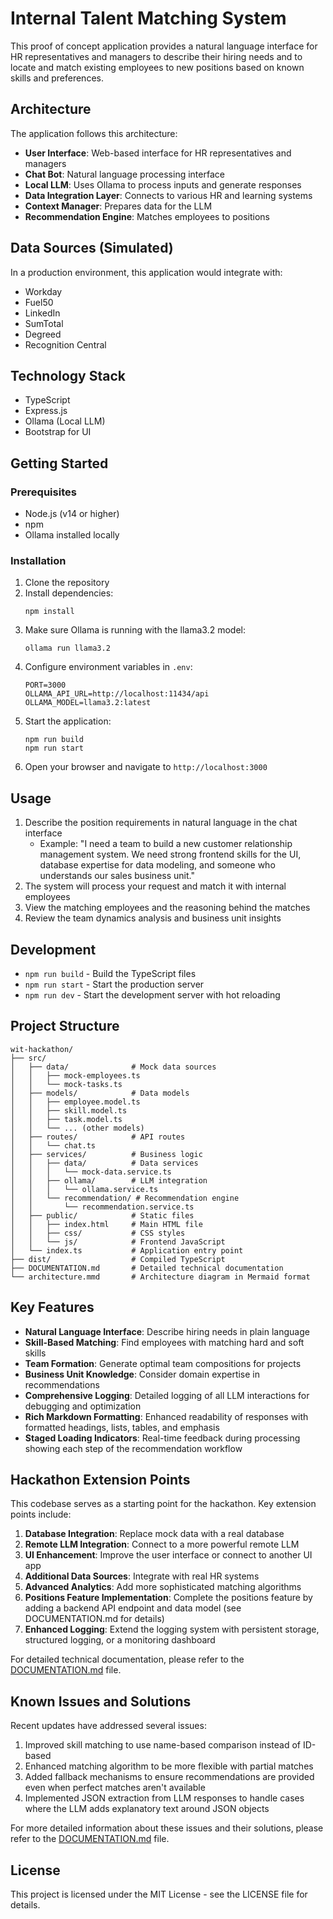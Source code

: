 # Internal Talent Matching System

This proof of concept application provides a natural language interface for HR representatives and managers to describe their hiring needs and to locate and match existing employees to new positions based on known skills and preferences.

## Architecture

The application follows this architecture:

- **User Interface**: Web-based interface for HR representatives and managers
- **Chat Bot**: Natural language processing interface
- **Local LLM**: Uses Ollama to process inputs and generate responses
- **Data Integration Layer**: Connects to various HR and learning systems
- **Context Manager**: Prepares data for the LLM
- **Recommendation Engine**: Matches employees to positions

## Data Sources (Simulated)

In a production environment, this application would integrate with:
- Workday
- Fuel50
- LinkedIn
- SumTotal
- Degreed
- Recognition Central

## Technology Stack

- TypeScript
- Express.js
- Ollama (Local LLM)
- Bootstrap for UI

## Getting Started

### Prerequisites

- Node.js (v14 or higher)
- npm
- Ollama installed locally

### Installation

1. Clone the repository
2. Install dependencies:
   ```
   npm install
   ```
3. Make sure Ollama is running with the llama3.2 model:
   ```
   ollama run llama3.2
   ```
4. Configure environment variables in `.env`:
   ```
   PORT=3000
   OLLAMA_API_URL=http://localhost:11434/api
   OLLAMA_MODEL=llama3.2:latest
   ```
5. Start the application:
   ```
   npm run build
   npm run start
   ```
6. Open your browser and navigate to `http://localhost:3000`

## Usage

1. Describe the position requirements in natural language in the chat interface
   - Example: "I need a team to build a new customer relationship management system. We need strong frontend skills for the UI, database expertise for data modeling, and someone who understands our sales business unit."
2. The system will process your request and match it with internal employees
3. View the matching employees and the reasoning behind the matches
4. Review the team dynamics analysis and business unit insights

## Development

- `npm run build` - Build the TypeScript files
- `npm run start` - Start the production server
- `npm run dev` - Start the development server with hot reloading

## Project Structure

```
wit-hackathon/
├── src/
│   ├── data/              # Mock data sources
│   │   ├── mock-employees.ts
│   │   └── mock-tasks.ts
│   ├── models/            # Data models
│   │   ├── employee.model.ts
│   │   ├── skill.model.ts
│   │   ├── task.model.ts
│   │   └── ... (other models)
│   ├── routes/            # API routes
│   │   └── chat.ts
│   ├── services/          # Business logic
│   │   ├── data/          # Data services
│   │   │   └── mock-data.service.ts
│   │   ├── ollama/        # LLM integration
│   │   │   └── ollama.service.ts
│   │   └── recommendation/ # Recommendation engine
│   │       └── recommendation.service.ts
│   ├── public/            # Static files
│   │   ├── index.html     # Main HTML file
│   │   ├── css/           # CSS styles
│   │   └── js/            # Frontend JavaScript
│   └── index.ts           # Application entry point
├── dist/                  # Compiled TypeScript
├── DOCUMENTATION.md       # Detailed technical documentation
└── architecture.mmd       # Architecture diagram in Mermaid format
```

## Key Features

- **Natural Language Interface**: Describe hiring needs in plain language
- **Skill-Based Matching**: Find employees with matching hard and soft skills
- **Team Formation**: Generate optimal team compositions for projects
- **Business Unit Knowledge**: Consider domain expertise in recommendations
- **Comprehensive Logging**: Detailed logging of all LLM interactions for debugging and optimization
- **Rich Markdown Formatting**: Enhanced readability of responses with formatted headings, lists, tables, and emphasis
- **Staged Loading Indicators**: Real-time feedback during processing showing each step of the recommendation workflow

## Hackathon Extension Points

This codebase serves as a starting point for the hackathon. Key extension points include:

1. **Database Integration**: Replace mock data with a real database
2. **Remote LLM Integration**: Connect to a more powerful remote LLM
3. **UI Enhancement**: Improve the user interface or connect to another UI app
4. **Additional Data Sources**: Integrate with real HR systems
5. **Advanced Analytics**: Add more sophisticated matching algorithms
6. **Positions Feature Implementation**: Complete the positions feature by adding a backend API endpoint and data model (see DOCUMENTATION.md for details)
7. **Enhanced Logging**: Extend the logging system with persistent storage, structured logging, or a monitoring dashboard

For detailed technical documentation, please refer to the [DOCUMENTATION.md](./DOCUMENTATION.md) file.

## Known Issues and Solutions

Recent updates have addressed several issues:

1. Improved skill matching to use name-based comparison instead of ID-based
2. Enhanced matching algorithm to be more flexible with partial matches
3. Added fallback mechanisms to ensure recommendations are provided even when perfect matches aren't available
4. Implemented JSON extraction from LLM responses to handle cases where the LLM adds explanatory text around JSON objects

For more detailed information about these issues and their solutions, please refer to the [DOCUMENTATION.md](./DOCUMENTATION.md) file.

## License

This project is licensed under the MIT License - see the LICENSE file for details.
